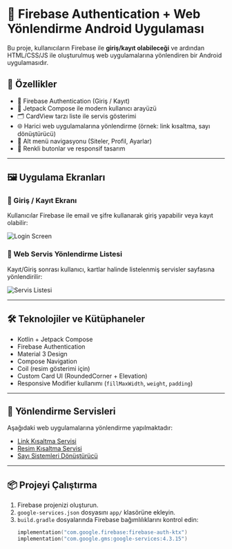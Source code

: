# 🚀 Firebase Authentication + Web Yönlendirme Android Uygulaması

Bu proje, kullanıcıların Firebase ile **giriş/kayıt olabileceği** ve ardından HTML/CSS/JS ile oluşturulmuş web uygulamalarına yönlendiren bir Android uygulamasıdır.

## 🧩 Özellikler

- 🔐 Firebase Authentication (Giriş / Kayıt)
- 📲 Jetpack Compose ile modern kullanıcı arayüzü
- 🗂️ CardView tarzı liste ile servis gösterimi
- 🌐 Harici web uygulamalarına yönlendirme (örnek: link kısaltma, sayı dönüştürücü)
- 🧭 Alt menü navigasyonu (Siteler, Profil, Ayarlar)
- 🎨 Renkli butonlar ve responsif tasarım

---

## 🖼️ Uygulama Ekranları

### 🔐 Giriş / Kayıt Ekranı

Kullanıcılar Firebase ile email ve şifre kullanarak giriş yapabilir veya kayıt olabilir:

![Login Screen](https://resimlink.rf.gd/i/Y4k9SA.png)

### 🧾 Web Servis Yönlendirme Listesi

Kayıt/Giriş sonrası kullanıcı, kartlar halinde listelenmiş servisler sayfasına yönlendirilir:

![Servis Listesi](https://resimlink.rf.gd/i/p7HFEV.png)

---

## 🛠️ Teknolojiler ve Kütüphaneler

- Kotlin + Jetpack Compose
- Firebase Authentication
- Material 3 Design
- Compose Navigation
- Coil (resim gösterimi için)
- Custom Card UI (RoundedCorner + Elevation)
- Responsive Modifier kullanımı (`fillMaxWidth`, `weight`, `padding`)

---

## 🔗 Yönlendirme Servisleri

Aşağıdaki web uygulamalarına yönlendirme yapılmaktadır:

- [Link Kısaltma Servisi](https://trlink.rf.gd)
- [Resim Kısaltma Servisi](https://resimlink.rf.gd)
- [Sayı Sistemleri Dönüştürücü](https://b2d.rf.gd)

---

## 📦 Projeyi Çalıştırma

1. Firebase projenizi oluşturun.
2. `google-services.json` dosyasını `app/` klasörüne ekleyin.
3. `build.gradle` dosyalarında Firebase bağımlılıklarını kontrol edin:
   ```kotlin
   implementation("com.google.firebase:firebase-auth-ktx")
   implementation("com.google.gms:google-services:4.3.15")

